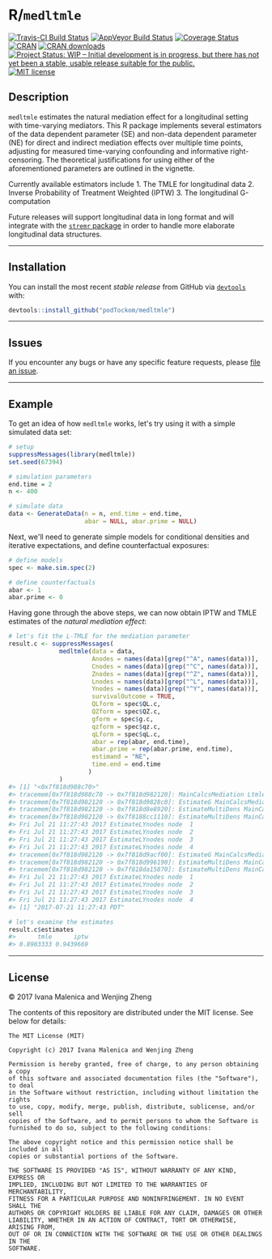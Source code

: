 
<!-- README.md is generated from README.Rmd. Please edit that file -->
R/`medltmle`
============

[![Travis-CI Build Status](https://travis-ci.org/podTockom/medltmle.svg?branch=master)](https://travis-ci.org/podTockom/medltmle) [![AppVeyor Build Status](https://ci.appveyor.com/api/projects/status/github/podTockom/medltmle?branch=master&svg=true)](https://ci.appveyor.com/project/podTockom/medltmle) [![Coverage Status](https://img.shields.io/codecov/c/github/podTockom/medltmle/master.svg)](https://codecov.io/github/podTockom/medltmle?branch=master) [![CRAN](http://www.r-pkg.org/badges/version/medltmle)](http://www.r-pkg.org/pkg/medltmle) [![CRAN downloads](https://cranlogs.r-pkg.org/badges/medltmle)](https://CRAN.R-project.org/package=medltmle) [![Project Status: WIP – Initial development is in progress, but there has not yet been a stable, usable release suitable for the public.](http://www.repostatus.org/badges/latest/wip.svg)](http://www.repostatus.org/#wip) [![MIT license](http://img.shields.io/badge/license-MIT-brightgreen.svg)](http://opensource.org/licenses/MIT)

Description
-----------

`medltmle` estimates the natural mediation effect for a longitudinal setting with time-varying mediators. This R package implements several estimators of the data dependent parameter (SE) and non-data dependent parameter (NE) for direct and indirect mediation effects over multiple time points, adjusting for measured time-varying confounding and informative right-censoring. The theoretical justifications for using either of the aforementioned parameters are outlined in the vignette.

Currently available estimators include 1. The TMLE for longitudinal data 2. Inverse Probability of Treatment Weighted (IPTW) 3. The longitudinal G-computation

Future releases will support longitudinal data in long format and will integrate with the [`stremr` package](https://github.com/osofr/stremr) in order to handle more elaborate longitudinal data structures.

------------------------------------------------------------------------

Installation
------------

You can install the most recent *stable release* from GitHub via [`devtools`](https://www.rstudio.com/products/rpackages/devtools/) with:

``` r
devtools::install_github("podTockom/medltmle")
```

------------------------------------------------------------------------

Issues
------

If you encounter any bugs or have any specific feature requests, please [file an issue](https://github.com/podTockom/medltmle/issues).

------------------------------------------------------------------------

Example
-------

To get an idea of how `medltmle` works, let's try using it with a simple simulated data set:

``` r
# setup
suppressMessages(library(medltmle))
set.seed(67394)

# simulation parameters
end.time = 2
n <- 400

# simulate data
data <- GenerateData(n = n, end.time = end.time,
                     abar = NULL, abar.prime = NULL)
```

Next, we'll need to generate simple models for conditional densities and iterative expectations, and define counterfactual exposures:

``` r
# define models
spec <- make.sim.spec(2)

# define counterfactuals
abar <- 1
abar.prime <- 0
```

Having gone through the above steps, we can now obtain IPTW and TMLE estimates of the *natural mediation effect*:

``` r
# let's fit the L-TMLE for the mediation parameter
result.c <- suppressMessages(
              medltmle(data = data,
                       Anodes = names(data)[grep("^A", names(data))],
                       Cnodes = names(data)[grep("^C", names(data))],
                       Znodes = names(data)[grep("^Z", names(data))],
                       Lnodes = names(data)[grep("^L", names(data))],
                       Ynodes = names(data)[grep("^Y", names(data))],
                       survivalOutcome = TRUE,
                       QLform = spec$QL.c,
                       QZform = spec$QZ.c,
                       gform = spec$g.c,
                       qzform = spec$qz.c,
                       qLform = spec$qL.c,
                       abar = rep(abar, end.time),
                       abar.prime = rep(abar.prime, end.time),
                       estimand = "NE",
                       time.end = end.time
                      )
              )
#> [1] "<0x7f818d988c70>"
#> tracemem[0x7f818d988c70 -> 0x7f818d982120]: MainCalcsMediation LtmleMediationMSMFromInputs ltmleMediation medltmle withCallingHandlers suppressMessages eval eval withVisible withCallingHandlers handle timing_fn evaluate_call evaluate in_dir block_exec call_block process_group.block process_group withCallingHandlers process_file <Anonymous> <Anonymous> 
#> tracemem[0x7f818d982120 -> 0x7f818d9828c0]: EstimateG MainCalcsMediation LtmleMediationMSMFromInputs ltmleMediation medltmle withCallingHandlers suppressMessages eval eval withVisible withCallingHandlers handle timing_fn evaluate_call evaluate in_dir block_exec call_block process_group.block process_group withCallingHandlers process_file <Anonymous> <Anonymous> 
#> tracemem[0x7f818d982120 -> 0x7f818d8e8920]: EstimateMultiDens MainCalcsMediation LtmleMediationMSMFromInputs ltmleMediation medltmle withCallingHandlers suppressMessages eval eval withVisible withCallingHandlers handle timing_fn evaluate_call evaluate in_dir block_exec call_block process_group.block process_group withCallingHandlers process_file <Anonymous> <Anonymous> 
#> tracemem[0x7f818d982120 -> 0x7f8188cc1110]: EstimateMultiDens MainCalcsMediation LtmleMediationMSMFromInputs ltmleMediation medltmle withCallingHandlers suppressMessages eval eval withVisible withCallingHandlers handle timing_fn evaluate_call evaluate in_dir block_exec call_block process_group.block process_group withCallingHandlers process_file <Anonymous> <Anonymous> 
#> Fri Jul 21 11:27:43 2017 EstimateLYnodes node  1 
#> Fri Jul 21 11:27:43 2017 EstimateLYnodes node  2 
#> Fri Jul 21 11:27:43 2017 EstimateLYnodes node  3 
#> Fri Jul 21 11:27:43 2017 EstimateLYnodes node  4 
#> tracemem[0x7f818d982120 -> 0x7f818d9acf00]: EstimateG MainCalcsMediation LtmleMediationMSMFromInputs ltmleMediation medltmle withCallingHandlers suppressMessages eval eval withVisible withCallingHandlers handle timing_fn evaluate_call evaluate in_dir block_exec call_block process_group.block process_group withCallingHandlers process_file <Anonymous> <Anonymous> 
#> tracemem[0x7f818d982120 -> 0x7f818d996190]: EstimateMultiDens MainCalcsMediation LtmleMediationMSMFromInputs ltmleMediation medltmle withCallingHandlers suppressMessages eval eval withVisible withCallingHandlers handle timing_fn evaluate_call evaluate in_dir block_exec call_block process_group.block process_group withCallingHandlers process_file <Anonymous> <Anonymous> 
#> tracemem[0x7f818d982120 -> 0x7f818da15870]: EstimateMultiDens MainCalcsMediation LtmleMediationMSMFromInputs ltmleMediation medltmle withCallingHandlers suppressMessages eval eval withVisible withCallingHandlers handle timing_fn evaluate_call evaluate in_dir block_exec call_block process_group.block process_group withCallingHandlers process_file <Anonymous> <Anonymous> 
#> Fri Jul 21 11:27:43 2017 EstimateLYnodes node  1 
#> Fri Jul 21 11:27:43 2017 EstimateLYnodes node  2 
#> Fri Jul 21 11:27:43 2017 EstimateLYnodes node  3 
#> Fri Jul 21 11:27:43 2017 EstimateLYnodes node  4 
#> [1] "2017-07-21 11:27:43 PDT"

# let's examine the estimates
result.c$estimates
#>      tmle      iptw 
#> 0.8903333 0.9439669
```

------------------------------------------------------------------------

License
-------

© 2017 Ivana Malenica and Wenjing Zheng

The contents of this repository are distributed under the MIT license. See below for details:

    The MIT License (MIT)

    Copyright (c) 2017 Ivana Malenica and Wenjing Zheng

    Permission is hereby granted, free of charge, to any person obtaining a copy
    of this software and associated documentation files (the "Software"), to deal
    in the Software without restriction, including without limitation the rights
    to use, copy, modify, merge, publish, distribute, sublicense, and/or sell
    copies of the Software, and to permit persons to whom the Software is
    furnished to do so, subject to the following conditions:

    The above copyright notice and this permission notice shall be included in all
    copies or substantial portions of the Software.

    THE SOFTWARE IS PROVIDED "AS IS", WITHOUT WARRANTY OF ANY KIND, EXPRESS OR
    IMPLIED, INCLUDING BUT NOT LIMITED TO THE WARRANTIES OF MERCHANTABILITY,
    FITNESS FOR A PARTICULAR PURPOSE AND NONINFRINGEMENT. IN NO EVENT SHALL THE
    AUTHORS OR COPYRIGHT HOLDERS BE LIABLE FOR ANY CLAIM, DAMAGES OR OTHER
    LIABILITY, WHETHER IN AN ACTION OF CONTRACT, TORT OR OTHERWISE, ARISING FROM,
    OUT OF OR IN CONNECTION WITH THE SOFTWARE OR THE USE OR OTHER DEALINGS IN THE
    SOFTWARE.
